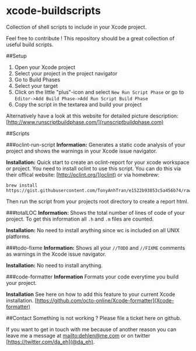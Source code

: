 # xcode-buildscripts
Collection of shell scripts to include in your Xcode project.

Feel free to contribute !
This repository should be a great collection of useful build scripts.

##Setup

1. Open your Xcode project
2. Select your project in the project navigator
3. Go to Build Phases
4. Select your target
5. Click on the little "plus"-icon and select `New Run Script Phase` or go to `Editor->Add Build Phase->Add Run Script Build Phase`
6. Copy the script in the textarea and build your project

Alternatively have a look at this website for detailed picture description: [http://www.runscriptbuildphase.com/](runscriptbuildphase.com)

##Scripts


###oclint-run-script
**Information:** 
Generates a static code analysis of your project and shows the warnings in your Xcode issue navigator.

**Installation:**
Quick start to create an oclint-report for your xcode workspace or project. 
You need to install oclint to use this script.
You can do this via their offical website: [http://oclint.org/](oclint)
or via homebrew: 

```
brew install https://gist.githubusercontent.com/TonyAnhTran/e1522b93853c5a456b74/raw/157549c7a77261e906fb88bc5606afd8bd727a73/oclint.rb
```

Then run the script from your projects root directory to create a report html.

###totalLOC
**Information:**
Shows the total number of lines of code of your project. To get this information all `.h` and `.m` files are counted.

**Installation:**
No need to install anything since wc is included on all UNIX platforms.

###todo-fixme
**Information:**
Shows all your `//TODO` and `//FIXME` comments as warnings in the Xcode issue navigator.

**Installation:**
No need to install anything.

###code-formatter
**Information**
Formats your code everytime you build your project.

**Installation**
See here on how to add this feature to your current Xcode installation.
[https://github.com/octo-online/Xcode-formatter](Xcode-formatter)

##Contact
Something is not working ?
Please file a ticket here on github.

If you want to get in touch with me because of another reason you can leave me a message at [mailto:dehlen@me.com](dehlen@me.com) or on twitter [https://twitter.com/da_eh](@da_eh).

